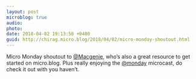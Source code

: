```yaml
---
layout: post
microblog: true
audio: 
photo: 
date: 2018-04-02 19:13:50 +0400
guid: http://chirag.micro.blog/2018/04/02/micro-monday-shoutout.html
---
```

Micro Monday shoutout to [@Macgenie](https://micro.blog/Macgenie), who’s also a great resource to get started on micro.blog. Plus really enjoying the [@monday](https://micro.blog/monday) microcast, do check it out with you haven’t. 
